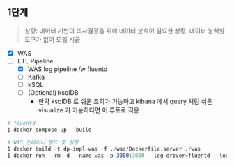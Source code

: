 ## 1단계

> 상황: 데이터 기반의 의사결정을 위해 데이터 분석이 필요한 상황. 데이터 분석할 도구가 없어 도입 시급.

- [x] WAS
- [ ] ETL Pipeline
  - [x] WAS log pipeline /w fluentd
  - [ ] Kafka
  - [ ] kSQL
  - [ ] (Optional) ksqlDB
    - 만약 ksqlDB 로 쉬운 조회가 가능하고 kibana 에서 query 처럼 쉬운 visualize 가 가능하다면 이 루트로 적용


```s
# fluentd
$ docker-compose up --build

# WAS 컨테이너 빌드 및 실행
$ docker build -t dp-impl-was -f ./was/Dockerfile.server ./was
$ docker run --rm -d --name was -p 3000:3000 --log-driver=fluentd --log-opt fluentd-address=localhost:24224 --log-opt tag=docker.was.{{.ID}} dp-impl-was
```